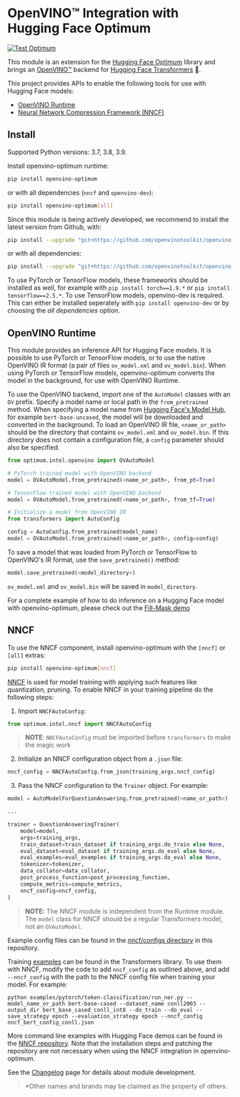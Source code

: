 # OpenVINO&trade; Integration with Hugging Face Optimum

[![Test Optimum](https://github.com/openvinotoolkit/openvino_contrib/actions/workflows/test_optimum.yml/badge.svg?branch=master)](https://github.com/openvinotoolkit/openvino_contrib/actions/workflows/test_optimum.yml?query=branch%3Amaster)

This module is an extension for the [Hugging Face Optimum](https://github.com/huggingface/optimum) library and brings an [OpenVINO&trade;](https://github.com/openvinotoolkit/openvino) backend for [Hugging Face Transformers](https://github.com/huggingface/transformers) :hugs:.

This project provides APIs to enable the following tools for use with Hugging Face models:

* [OpenVINO Runtime](#openvino-runtime)
* [Neural Network Compression Framework (NNCF)](#nncf)

## Install

Supported Python versions: 3.7, 3.8, 3.9.

Install openvino-optimum runtime:
```bash
pip install openvino-optimum
```

or with all dependencies (`nncf` and `openvino-dev`):
```bash
pip install openvino-optimum[all]
```

Since this module is being actively developed, we recommend to install the latest version from Github, with:

```bash
pip install --upgrade "git+https://github.com/openvinotoolkit/openvino_contrib.git#egg=openvino-optimum&subdirectory=modules/optimum"
```

or with all dependencies:
```bash
pip install --upgrade "git+https://github.com/openvinotoolkit/openvino_contrib.git#egg=openvino-optimum[all]&subdirectory=modules/optimum"
```

To use PyTorch or TensorFlow models, these frameworks should be installed as well, for example with `pip install torch==1.9.*` or `pip install tensorflow==2.5.*`. To use TensorFlow models, openvino-dev is required. This can either be installed seperately with `pip install openvino-dev` or by choosing the _all dependencies_ option.

## OpenVINO Runtime

This module provides an inference API for Hugging Face models. It is possible to use PyTorch or TensorFlow models, or to use the native OpenVINO IR format (a pair of files `ov_model.xml` and `ov_model.bin`). When using PyTorch or TensorFlow models, openvino-optimum converts the model in the background, for use with OpenVINO Runtime.

To use the OpenVINO backend, import one of the `AutoModel` classes with an `OV` prefix. Specify a model name or local path in the `from_pretrained` method. When specifying a model name from [Hugging Face's Model Hub](https://huggingface.co/models), for example `bert-base-uncased`, the model will be downloaded and converted in the background. To load an OpenVINO IR file, `<name_or_path>` should be the directory that contains `ov_model.xml` and `ov_model.bin`. If this directory does not contain a configuration file, a `config` parameter should also be specified.

```python
from optimum.intel.openvino import OVAutoModel

# PyTorch trained model with OpenVINO backend
model = OVAutoModel.from_pretrained(<name_or_path>, from_pt=True)

# TensorFlow trained model with OpenVINO backend
model = OVAutoModel.from_pretrained(<name_or_path>, from_tf=True)

# Initialize a model from OpenVINO IR
from transformers import AutoConfig

config = AutoConfig.from_pretrained(model_name)
model = OVAutoModel.from_pretrained(<name_or_path>, config=config)
```

To save a model that was loaded from PyTorch or TensorFlow to OpenVINO's IR format, use the `save_pretrained()` method:

```python
model.save_pretrained(<model_directory>)
```

`ov_model.xml` and `ov_model.bin` will be saved in `model_directory`.

For a complete example of how to do inference on a Hugging Face model with openvino-optimum, please check
out the [Fill-Mask demo](examples/masked_lm_demo.py)

## NNCF

To use the NNCF component, install openvino-optimum with the `[nncf]` or `[all]` extras:

```bash
pip install openvino-optimum[nncf]
```


[NNCF](https://github.com/openvinotoolkit/nncf) is used for model training with applying such features like quantization, pruning. To enable NNCF in your training pipeline do the following steps:

1. Import `NNCFAutoConfig`:

```python
from optimum.intel.nncf import NNCFAutoConfig
```

> **NOTE**: `NNCFAutoConfig` must be imported before `transformers` to make the magic work

2. Initialize an NNCF configuration object from a `.json` file:

```python
nncf_config = NNCFAutoConfig.from_json(training_args.nncf_config)
```

3. Pass the NNCF configuration to the `Trainer` object. For example:

```python
model = AutoModelForQuestionAnswering.from_pretrained(<name_or_path>)

...

trainer = QuestionAnsweringTrainer(
    model=model,
    args=training_args,
    train_dataset=train_dataset if training_args.do_train else None,
    eval_dataset=eval_dataset if training_args.do_eval else None,
    eval_examples=eval_examples if training_args.do_eval else None,
    tokenizer=tokenizer,
    data_collator=data_collator,
    post_process_function=post_processing_function,
    compute_metrics=compute_metrics,
    nncf_config=nncf_config,
)
```

> **NOTE:** The NNCF module is independent from the Runtime module. The `model` class for NNCF should be a regular Transformers model, not an `OVAutoModel`.


Example config files can be found in the [nncf/configs directory](https://github.com/openvinotoolkit/openvino_contrib/tree/master/modules/optimum/optimum/intel/nncf/configs) in this repository.

Training [examples](https://github.com/huggingface/transformers/tree/master/examples/pytorch) can be found in the Transformers library. To use them with NNCF, modify the code to add `nncf_config` as outlined above, and add `--nncf_config` with the path to the NNCF config file when training your model. For example:

```python examples/pytorch/token-classification/run_ner.py --model_name_or_path bert-base-cased --dataset_name conll2003 --output_dir bert_base_cased_conll_int8 --do_train --do_eval --save_strategy epoch --evaluation_strategy epoch --nncf_config nncf_bert_config_conll.json```

More command line examples with Hugging Face demos can be found in the [NNCF repository](https://github.com/openvinotoolkit/nncf/tree/develop/third_party_integration/huggingface_transformers). Note that the installation steps and patching the repository are not necessary when using the NNCF integration in openvino-optimum.


See the [Changelog](https://github.com/openvinotoolkit/openvino_contrib/wiki/OpenVINO%E2%84%A2-Integration-with-Optimum*-Changelog) page for details about module development.

> *Other names and brands may be claimed as the property of others.
